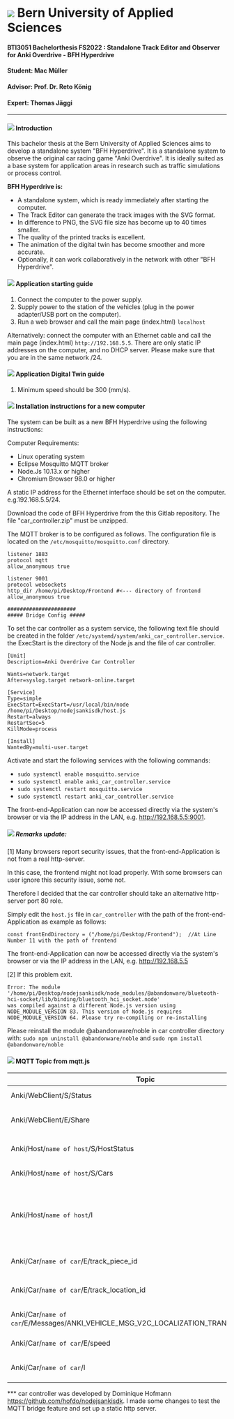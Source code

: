 # ![](https://www.bfh.ch/dam/jcr:36ac8a9a-6176-44fe-8e69-064cffb38e5b/logo_l-xs-home-und-footer_de.svg) Bern University of Applied Sciences
#### BTI3051 Bachelorthesis FS2022 : Standalone Track Editor and Observer for Anki Overdrive - BFH Hyperdrive
#### Student: Mac Müller
#### Advisor: Prof. Dr. Reto König
#### Expert: Thomas Jäggi

------------
#### ![](http://twemoji.maxcdn.com/36x36/1f4e3.png) Introduction
This bachelor thesis at the Bern University of Applied Sciences aims to develop a standalone system "BFH Hyperdrive". It is a standalone system to observe the original car racing game "Anki Overdrive". It is ideally suited as a base system for application areas in research such as traffic simulations or process control. 

**BFH Hyperdrive is:**
- A standalone system, which is ready immediately after starting the computer.
- The Track Editor can generate the track images with the SVG format.
- In difference to PNG, the SVG file size has become up to 40 times smaller.
- The quality of the printed tracks is excellent.
- The animation of the digital twin has become smoother and more accurate.
- Optionally, it can work collaboratively in the network with other "BFH Hyperdrive".

#### ![](http://twemoji.maxcdn.com/36x36/1f4e3.png) Application starting guide
1. Connect the computer to the power supply.
2. Supply power to the station of the vehicles (plug in the power adapter/USB port on the computer).
3. Run a web browser and call the main page (index.html)  `localhost`

Alternatively: connect the computer with an Ethernet cable and call the main page (index.html) `http://192.168.5.5`. There are only static IP addresses on the computer, and no DHCP server. Please make sure that you are in the same network /24.

#### ![](http://twemoji.maxcdn.com/36x36/1f4e3.png) Application Digital Twin guide
1. Minimum speed should be 300 (mm/s).

#### ![](http://twemoji.maxcdn.com/36x36/1f4e3.png) Installation instructions for a new computer
The system can be built as a new BFH Hyperdrive using the following instructions:

Computer Requirements:
- Linux operating system
- Eclipse Mosquitto MQTT broker
- Node.Js 10.13.x or higher
- Chromium Browser 98.0 or higher

A static IP address for the Ethernet interface should be set on the computer. e.g.192.168.5.5/24.

Download the code of BFH Hyperdrive from the this Gitlab repository. The file "car_controller.zip" must be unzipped.

The MQTT broker is to be configured as follows. The configuration file is located on the `/etc/mosquitto/mosquitto.conf` directory.
```
listener 1883
protocol mqtt
allow_anonymous true

listener 9001
protocol websockets
http_dir /home/pi/Desktop/Frontend #<--- directory of frontend
allow_anonymous true

######################
##### Bridge Config #####
```
To set the car controller as a system service, the following text file should be created in the folder `/etc/systemd/system/anki_car_controller.service`. the ExecStart is the directory of the Node.js and the file of car controller.
```
[Unit]
Description=Anki Overdrive Car Controller

Wants=network.target
After=syslog.target network-online.target

[Service]
Type=simple
ExecStart=ExecStart=/usr/local/bin/node /home/pi/Desktop/nodejsankisdk/host.js
Restart=always
RestartSec=5
KillMode=process

[Install]
WantedBy=multi-user.target
```
Activate and start the following services with the following commands:
- `sudo systemctl enable mosquitto.service`
- `sudo systemctl enable anki_car_controller.service`
- `sudo systemctl restart mosquitto.service`
- `sudo systemctl restart anki_car_controller.service` 

The front-end-Application can now be accessed directly via the system's browser or via the IP address in the LAN, e.g. http://192.168.5.5:9001.

##### ![](http://twemoji.maxcdn.com/36x36/1f6a7.png) Remarks update:
[1] Many browsers report security issues, that the front-end-Application is not from a real http-server. 

In this case, the frontend might not load properly. With some browsers can user ignore this security issue, some not.

Therefore I decided that the car controller should take an alternative http-server port 80 role.

Simply edit the `host.js` file in `car_controller` with the path of the front-end-Application as example as follows:
```
const frontEndDirectory = ("/home/pi/Desktop/Frontend");  //At Line Number 11 with the path of frontend
```
The front-end-Application can now be accessed directly via the system's browser or via the IP address in the LAN, e.g. http://192.168.5.5

[2] If this problem exit.
````
Error: The module '/home/pi/Desktop/nodejsankisdk/node_modules/@abandonware/bluetooth-hci-socket/lib/binding/bluetooth_hci_socket.node'
was compiled against a different Node.js version using
NODE_MODULE_VERSION 83. This version of Node.js requires
NODE_MODULE_VERSION 64. Please try re-compiling or re-installing

````
Please reinstall the module @abandonware/noble in car controller directory with:
`sudo npm uninstall @abandonware/noble` and `sudo npm install @abandonware/noble`



#### ![](http://twemoji.maxcdn.com/36x36/1f4e3.png) MQTT Topic from mqtt.js

| Topic | Description|
|---|---|
| Anki/WebClient/S/Status | Status of this application |
| Anki/WebClient/E/Share | Share track via MQTT-message |
| Anki/Host/`name of host`/S/HostStatus | Status of AnkiOverdrive Host |
| Anki/Host/`name of host`/S/Cars | List of found cars |
| Anki/Host/`name of host`/I | Request car controller to discover the cars or update MQTT-Bridge)|
| Anki/Car/`name of car`/E/track_piece_id| to subscribe Track piece ID|
| Anki/Car/`name of car`/E/track_location_id| to subscribe Track location ID|
| Anki/Car/`name of car`/E/Messages/ANKI_VEHICLE_MSG_V2C_LOCALIZATION_TRANSITION_UPDATE| to subscribe track piece changed|
| Anki/Car/`name of car`/E/speed| to subscribe cars speed.|
| Anki/Car/`name of car`/I| Request car to changed lane or speed.|

*** car controller was developed by Dominique Hofmann https://github.com/hofdo/nodejsankisdk. I made some changes to test the MQTT bridge feature and set up a static http server.
